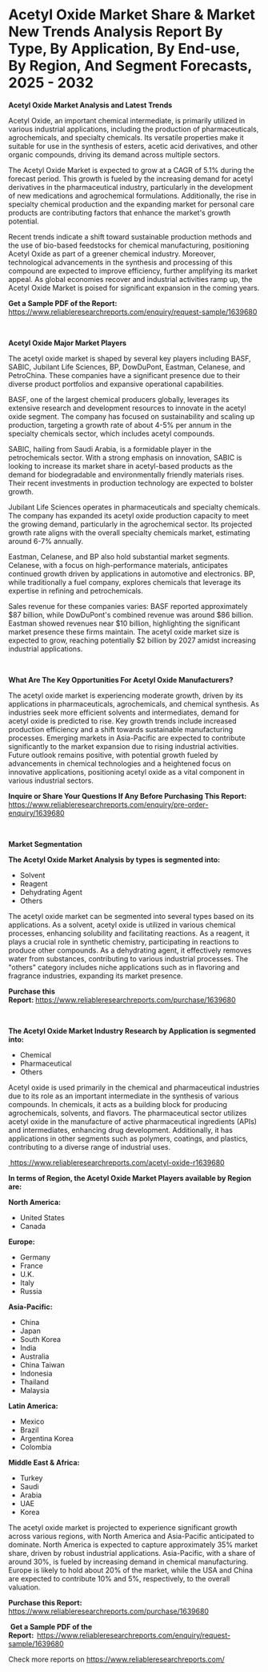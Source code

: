 <p><h1>Acetyl Oxide Market Share & Market New Trends Analysis Report By Type, By Application, By End-use, By Region, And Segment Forecasts, 2025 - 2032</h1></p><p><strong>Acetyl Oxide Market Analysis and Latest Trends</strong></p>
<p><p>Acetyl Oxide, an important chemical intermediate, is primarily utilized in various industrial applications, including the production of pharmaceuticals, agrochemicals, and specialty chemicals. Its versatile properties make it suitable for use in the synthesis of esters, acetic acid derivatives, and other organic compounds, driving its demand across multiple sectors.</p><p>The Acetyl Oxide Market is expected to grow at a CAGR of 5.1% during the forecast period. This growth is fueled by the increasing demand for acetyl derivatives in the pharmaceutical industry, particularly in the development of new medications and agrochemical formulations. Additionally, the rise in specialty chemical production and the expanding market for personal care products are contributing factors that enhance the market's growth potential.</p><p>Recent trends indicate a shift toward sustainable production methods and the use of bio-based feedstocks for chemical manufacturing, positioning Acetyl Oxide as part of a greener chemical industry. Moreover, technological advancements in the synthesis and processing of this compound are expected to improve efficiency, further amplifying its market appeal. As global economies recover and industrial activities ramp up, the Acetyl Oxide Market is poised for significant expansion in the coming years.</p></p>
<p><strong>Get a Sample PDF of the Report:&nbsp;</strong> <a href="https://www.reliableresearchreports.com/enquiry/request-sample/1639680?utm_campaign=2030&utm_medium=2&utm_source=Github&utm_content=ia&utm_term=30012025&utm_id=acetyl-oxide">https://www.reliableresearchreports.com/enquiry/request-sample/1639680</a></p>
<p>&nbsp;</p>
<p><strong>Acetyl Oxide Major Market Players</strong></p>
<p><p>The acetyl oxide market is shaped by several key players including BASF, SABIC, Jubilant Life Sciences, BP, DowDuPont, Eastman, Celanese, and PetroChina. These companies have a significant presence due to their diverse product portfolios and expansive operational capabilities.</p><p>BASF, one of the largest chemical producers globally, leverages its extensive research and development resources to innovate in the acetyl oxide segment. The company has focused on sustainability and scaling up production, targeting a growth rate of about 4-5% per annum in the specialty chemicals sector, which includes acetyl compounds.</p><p>SABIC, hailing from Saudi Arabia, is a formidable player in the petrochemicals sector. With a strong emphasis on innovation, SABIC is looking to increase its market share in acetyl-based products as the demand for biodegradable and environmentally friendly materials rises. Their recent investments in production technology are expected to bolster growth.</p><p>Jubilant Life Sciences operates in pharmaceuticals and specialty chemicals. The company has expanded its acetyl oxide production capacity to meet the growing demand, particularly in the agrochemical sector. Its projected growth rate aligns with the overall specialty chemicals market, estimating around 6-7% annually.</p><p>Eastman, Celanese, and BP also hold substantial market segments. Celanese, with a focus on high-performance materials, anticipates continued growth driven by applications in automotive and electronics. BP, while traditionally a fuel company, explores chemicals that leverage its expertise in refining and petrochemicals.</p><p>Sales revenue for these companies varies: BASF reported approximately $87 billion, while DowDuPont's combined revenue was around $86 billion. Eastman showed revenues near $10 billion, highlighting the significant market presence these firms maintain. The acetyl oxide market size is expected to grow, reaching potentially $2 billion by 2027 amidst increasing industrial applications.</p></p>
<p>&nbsp;</p>
<p><strong>What Are The Key Opportunities For Acetyl Oxide Manufacturers?</strong></p>
<p><p>The acetyl oxide market is experiencing moderate growth, driven by its applications in pharmaceuticals, agrochemicals, and chemical synthesis. As industries seek more efficient solvents and intermediates, demand for acetyl oxide is predicted to rise. Key growth trends include increased production efficiency and a shift towards sustainable manufacturing processes. Emerging markets in Asia-Pacific are expected to contribute significantly to the market expansion due to rising industrial activities. Future outlook remains positive, with potential growth fueled by advancements in chemical technologies and a heightened focus on innovative applications, positioning acetyl oxide as a vital component in various industrial sectors.</p></p>
<p><strong>Inquire or Share Your Questions If Any Before Purchasing This Report:</strong> <a href="https://www.reliableresearchreports.com/enquiry/pre-order-enquiry/1639680?utm_campaign=2030&utm_medium=2&utm_source=Github&utm_content=ia&utm_term=30012025&utm_id=acetyl-oxide">https://www.reliableresearchreports.com/enquiry/pre-order-enquiry/1639680</a></p>
<p>&nbsp;</p>
<p><strong>Market Segmentation</strong></p>
<p><strong>The Acetyl Oxide Market Analysis by types is segmented into:</strong></p>
<p><ul><li>Solvent</li><li>Reagent</li><li>Dehydrating Agent</li><li>Others</li></ul></p>
<p><p>The acetyl oxide market can be segmented into several types based on its applications. As a solvent, acetyl oxide is utilized in various chemical processes, enhancing solubility and facilitating reactions. As a reagent, it plays a crucial role in synthetic chemistry, participating in reactions to produce other compounds. As a dehydrating agent, it effectively removes water from substances, contributing to various industrial processes. The "others" category includes niche applications such as in flavoring and fragrance industries, expanding its market presence.</p></p>
<p><strong>Purchase this Report:&nbsp;</strong><a href="https://www.reliableresearchreports.com/purchase/1639680?utm_campaign=2030&utm_medium=2&utm_source=Github&utm_content=ia&utm_term=30012025&utm_id=acetyl-oxide">https://www.reliableresearchreports.com/purchase/1639680</a></p>
<p>&nbsp;</p>
<p><strong>The Acetyl Oxide Market Industry Research by Application is segmented into:</strong></p>
<p><ul><li>Chemical</li><li>Pharmaceutical</li><li>Others</li></ul></p>
<p><p>Acetyl oxide is used primarily in the chemical and pharmaceutical industries due to its role as an important intermediate in the synthesis of various compounds. In chemicals, it acts as a building block for producing agrochemicals, solvents, and flavors. The pharmaceutical sector utilizes acetyl oxide in the manufacture of active pharmaceutical ingredients (APIs) and intermediates, enhancing drug development. Additionally, it has applications in other segments such as polymers, coatings, and plastics, contributing to a diverse range of industrial uses.</p></p>
<p><a href="https://www.reliableresearchreports.com/acetyl-oxide-r1639680?utm_campaign=2030&utm_medium=2&utm_source=Github&utm_content=ia&utm_term=30012025&utm_id=acetyl-oxide">&nbsp;https://www.reliableresearchreports.com/acetyl-oxide-r1639680</a></p>
<p><strong>In terms of Region, the Acetyl Oxide Market Players available by Region are:</strong></p>
<p>
    <p> <strong> North America: </strong>
        <ul>
            <li>United States</li>
            <li>Canada</li>
        </ul>
        </p> 
    <p> <strong> Europe: </strong>
        <ul>
            <li>Germany</li>
            <li>France</li>
            <li>U.K.</li>
            <li>Italy</li>
            <li>Russia</li>
        </ul>
        </p> 
    <p> <strong> Asia-Pacific: </strong>
        <ul>
            <li>China</li>
            <li>Japan</li>
            <li>South Korea</li>
            <li>India</li>
            <li>Australia</li>
            <li>China Taiwan</li>
            <li>Indonesia</li>
            <li>Thailand</li>
            <li>Malaysia</li>
        </ul>
        </p> 
    <p> <strong> Latin America: </strong>
        <ul>
            <li>Mexico</li>
            <li>Brazil</li>
            <li>Argentina Korea</li>
            <li>Colombia</li>
        </ul>
        </p> 
    <p> <strong> Middle East & Africa: </strong>
        <ul>
            <li>Turkey</li>
            <li>Saudi</li>
            <li>Arabia</li>
            <li>UAE</li>
            <li>Korea</li>
        </ul>
    </p>
    </p>
<p><p>The acetyl oxide market is projected to experience significant growth across various regions, with North America and Asia-Pacific anticipated to dominate. North America is expected to capture approximately 35% market share, driven by robust industrial applications. Asia-Pacific, with a share of around 30%, is fueled by increasing demand in chemical manufacturing. Europe is likely to hold about 20% of the market, while the USA and China are expected to contribute 10% and 5%, respectively, to the overall valuation.</p></p>
<p><strong>Purchase this Report: </strong><a href="https://www.reliableresearchreports.com/purchase/1639680?utm_campaign=2030&utm_medium=2&utm_source=Github&utm_content=ia&utm_term=30012025&utm_id=acetyl-oxide">https://www.reliableresearchreports.com/purchase/1639680</a></p>
<p>&nbsp;<strong>Get a Sample PDF of the Report:&nbsp;&nbsp;</strong><a href="https://www.reliableresearchreports.com/enquiry/request-sample/1639680?utm_campaign=2030&utm_medium=2&utm_source=Github&utm_content=ia&utm_term=30012025&utm_id=acetyl-oxide">https://www.reliableresearchreports.com/enquiry/request-sample/1639680</a></p>
<p><strong></strong></p>
<p>Check more reports on <a href="https://www.reliableresearchreports.com/?utm_campaign=2030&utm_medium=2&utm_source=Github&utm_content=ia&utm_term=30012025&utm_id=acetyl-oxide">https://www.reliableresearchreports.com/</a></p>